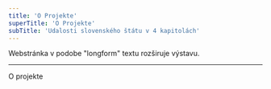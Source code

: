 ```yaml
---
title: 'O Projekte'
superTitle: 'O Projekte'
subTitle: 'Udalosti slovenského štátu v 4 kapitolách'
---
```


<span class="drop-cap">W</span>ebstránka v podobe "longform" textu rozširuje výstavu.

<hr>
O projekte
